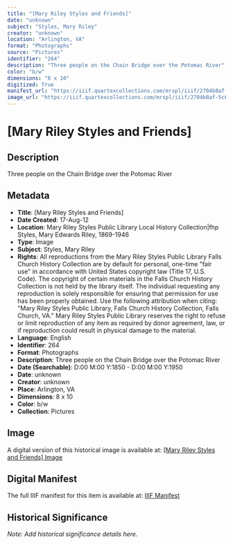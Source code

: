 ```yaml
---
title: "[Mary Riley Styles and Friends]"
date: "unknown"
subject: "Styles, Mary Riley"
creator: "unknown"
location: "Arlington, VA"
format: "Photographs"
source: "Pictures"
identifier: "264"
description: "Three people on the Chain Bridge over the Potomac River"
color: "b/w"
dimensions: "8 x 10"
digitized: True
manifest_url: "https://iiif.quartexcollections.com/mrspl/iiif/2704b8af-5c66-47cb-a197-99ec5e7cd5dd/manifest"
image_url: "https://iiif.quartexcollections.com/mrspl/iiif/2704b8af-5c66-47cb-a197-99ec5e7cd5dd/full/full/0/default.jpg"
---
```


# [Mary Riley Styles and Friends]

## Description

Three people on the Chain Bridge over the Potomac River

## Metadata

- **Title**: [Mary Riley Styles and Friends]
- **Date Created**: 17-Aug-12
- **Location**: Mary Riley Styles Public Library Local History Collection|fhp Styles, Mary Edwards Riley, 1869-1946
- **Type**: Image
- **Subject**: Styles, Mary Riley
- **Rights**: All reproductions from the Mary Riley Styles Public Library Falls Church History Collection are by default for personal, one-time "fair use" in accordance with United States copyright law (Title 17, U.S. Code). The copyright of certain materials in the Falls Church History Collection is not held by the library itself. The individual requesting any reproduction is solely responsible for ensuring that permission for use has been properly obtained. Use the following attribution when citing: "Mary Riley Styles Public Library, Falls Church History Collection, Falls Church, VA." Mary Riley Styles Public Library reserves the right to refuse or limit reproduction of any item as required by donor agreement, law, or if reproduction could result in physical damage to the material.
- **Language**: English
- **Identifier**: 264
- **Format**: Photographs
- **Description**: Three people on the Chain Bridge over the Potomac River
- **Date (Searchable)**: D:00 M:00 Y:1850 - D:00 M:00 Y:1950
- **Date**: unknown
- **Creator**: unknown
- **Place**: Arlington, VA
- **Dimensions**: 8 x 10
- **Color**: b/w
- **Collection**: Pictures

## Image

A digital version of this historical image is available at:
[[Mary Riley Styles and Friends] Image](https://iiif.quartexcollections.com/mrspl/iiif/2704b8af-5c66-47cb-a197-99ec5e7cd5dd/full/full/0/default.jpg)

## Digital Manifest

The full IIIF manifest for this item is available at:
[IIIF Manifest](https://iiif.quartexcollections.com/mrspl/iiif/2704b8af-5c66-47cb-a197-99ec5e7cd5dd/manifest)

## Historical Significance

*Note: Add historical significance details here.*
